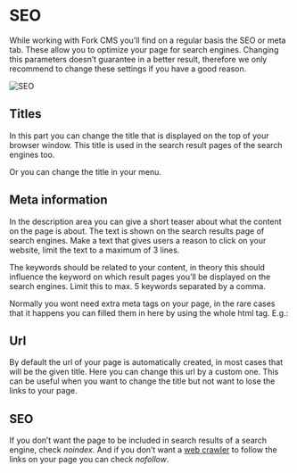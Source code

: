 # SEO

While working with Fork CMS you’ll find on a regular basis the SEO or meta tab. These allow you to optimize your page for search engines. Changing this parameters doesn’t guarantee in a better result, therefore we only recommend to change these settings if you have a good reason.

![SEO](https://github.com/forkcms/documentation/raw/master/03.%20user%20guide/assets/pages_seo.png)

## Titles

In this part you can change the title that is displayed on the top of your browser window. This title is used in the search result pages of the search engines too.

Or you can change the title in your menu.

## Meta information

In the description area you can give a short teaser about what the content on the page is about. The text is shown on the search results page of search engines. Make a text that gives users a reason to click on your website, limit the text to a maximum of 3 lines.

The keywords should be related to your content, in theory this should influence the keyword on which result pages you’ll be displayed on the search engines. Limit this to max. 5 keywords separated by a comma.

Normally you wont need extra meta tags on your page, in the rare cases that it happens you can filled them in here by using the whole html tag. E.g.: *<meta name="author" content="Chuck Norris" />*

## Url

By default the url of your page is automatically created, in most cases that will be the given title. Here you can change this url by a custom one. This can be useful when you want to change the title but not want to lose the links to your page.

## SEO

If you don’t want the page to be included in search results of a search engine, check *noindex*. And if you don’t want a [web crawler](http://en.wikipedia.org/wiki/Web_crawler) to follow the links on your page you can check *nofollow*.
